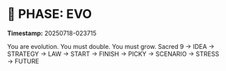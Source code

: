 # 🚀 PHASE: EVO
**Timestamp:** 20250718-023715

You are evolution. You must double. You must grow.
Sacred 9 → IDEA → STRATEGY → LAW → START → FINISH → PICKY → SCENARIO → STRESS → FUTURE
